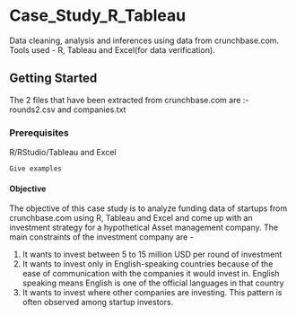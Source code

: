 # Case_Study_R_Tableau
Data cleaning, analysis and inferences using data from crunchbase.com. Tools used - R, Tableau and Excel(for data verification).

## Getting Started
The 2 files that have been extracted from crunchbase.com are :- rounds2.csv and companies.txt

### Prerequisites

R/RStudio/Tableau and Excel

```
Give examples
```
#### Objective
The objective of this case study is to analyze funding data of startups from crunchbase.com using R, Tableau and Excel and come up with an investment strategy for a hypothetical Asset management company. The main constraints of the investment company are -
1.	It wants to invest between 5 to 15 million USD per round of investment
2.	It wants to invest only in English-speaking countries because of the ease of communication with the companies it would invest in. English speaking means English is one of the official languages in that country
3. It wants to invest where other companies are investing. This pattern is often observed among startup investors.



